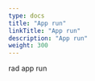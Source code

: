 ```yaml
---
type: docs
title: "App run"
linkTitle: "App run"
description: "App run"
weight: 300
---
```


rad app run